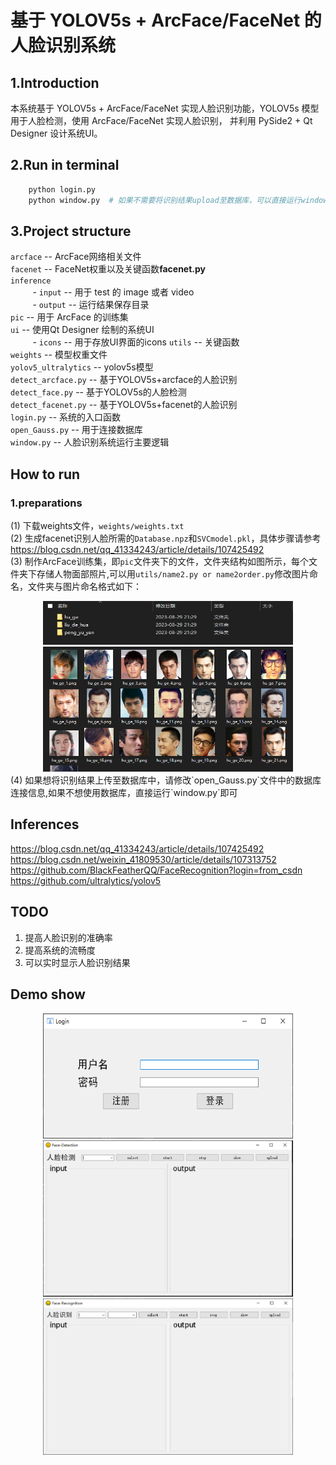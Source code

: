 # 基于 YOLOV5s + ArcFace/FaceNet 的人脸识别系统

## 1.Introduction
本系统基于 YOLOV5s + ArcFace/FaceNet 实现人脸识别功能，YOLOV5s 模型用于人脸检测，使用 ArcFace/FaceNet 实现人脸识别，
并利用 PySide2 + Qt Designer 设计系统UI。

## 2.Run in terminal
```sh
    python login.py
    python window.py  # 如果不需要将识别结果upload至数据库，可以直接运行window.py
```

## 3.Project structure

`arcface`            -- ArcFace网络相关文件  
`facenet`            -- FaceNet权重以及关键函数**facenet.py**  
`inference`  
&nbsp;&nbsp;&nbsp;&nbsp;&nbsp;&nbsp;&nbsp;&nbsp;    - `input`        -- 用于 test 的 image 或者 video  
&nbsp;&nbsp;&nbsp;&nbsp;&nbsp;&nbsp;&nbsp;&nbsp;    - `output`       -- 运行结果保存目录  
`pic`                -- 用于 ArcFace 的训练集  
`ui`                 -- 使用Qt Designer 绘制的系统UI  
&nbsp;&nbsp;&nbsp;&nbsp;&nbsp;&nbsp;&nbsp;&nbsp;    - `icons`        -- 用于存放UI界面的icons
`utils`              -- 关键函数  
`weights`            -- 模型权重文件  
`yolov5_ultralytics` -- yolov5s模型  
`detect_arcface.py`  -- 基于YOLOV5s+arcface的人脸识别  
`detect_face.py`     -- 基于YOLOV5s的人脸检测  
`detect_facenet.py`  -- 基于YOLOV5s+facenet的人脸识别  
`login.py`           -- 系统的入口函数  
`open_Gauss.py`      -- 用于连接数据库  
`window.py`          -- 人脸识别系统运行主要逻辑  


## How to run
### 1.preparations  
(1) 下载weights文件，`weights/weights.txt`  
(2) 生成facenet识别人脸所需的`Database.npz`和`SVCmodel.pkl`，具体步骤请参考 https://blog.csdn.net/qq_41334243/article/details/107425492  
(3) 制作ArcFace训练集，即`pic`文件夹下的文件，文件夹结构如图所示，每个文件夹下存储人物面部照片,可以用`utils/name2.py or name2order.py`修改图片命名，文件夹与图片命名格式如下：
<div align="center">
<img src="./data/image-2.png" alt="demo1" width="400" height="70">
<img src="./data/image-3.png" alt="demo1" width="400" height="200">
</div> 
(4) 如果想将识别结果上传至数据库中，请修改`open_Gauss.py`文件中的数据库连接信息,如果不想使用数据库，直接运行`window.py`即可

## Inferences
https://blog.csdn.net/qq_41334243/article/details/107425492  
https://blog.csdn.net/weixin_41809530/article/details/107313752  
https://github.com/BlackFeatherQQ/FaceRecognition?login=from_csdn  
https://github.com/ultralytics/yolov5 


## TODO
1. 提高人脸识别的准确率
2. 提高系统的流畅度
3. 可以实时显示人脸识别结果


## Demo show
<div align="center">
<img src="./data/image.png" alt="demo1" width="400" height="200">
<img src="./data/image-4.png" alt="demo1" width="400" height="250">
<img src="./data/image-5.png" alt="demo1" width="400" height="250">
</div>

